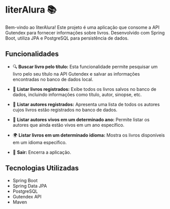 # literAlura 📚

Bem-vindo ao literAlura! Este projeto é uma aplicação que consome a API Gutendex para fornecer informações sobre livros. Desenvolvido com Spring Boot, utiliza JPA e PostgreSQL para persistência de dados.

## Funcionalidades

- 🔍 **Buscar livro pelo título:** Esta funcionalidade permite pesquisar um livro pelo seu título na API Gutendex e salvar as informações encontradas no banco de dados local.

- 📖 **Listar livros registrados:** Exibe todos os livros salvos no banco de dados, incluindo informações como título, autor, sinopse, etc.

- 👤 **Listar autores registrados:** Apresenta uma lista de todos os autores cujos livros estão registrados no banco de dados.

- 📅 **Listar autores vivos em um determinado ano:** Permite listar os autores que ainda estão vivos em um ano específico.

- 🌍 **Listar livros em um determinado idioma:** Mostra os livros disponíveis em um idioma específico.

- 🚪 **Sair:** Encerra a aplicação.

## Tecnologias Utilizadas

- Spring Boot
- Spring Data JPA
- PostgreSQL
- Gutendex API
- Maven
